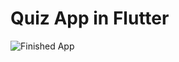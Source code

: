 # Quiz App in Flutter

![Finished App](https://github.com/londonappbrewery/Images/blob/master/quizzler-demo.gif)

